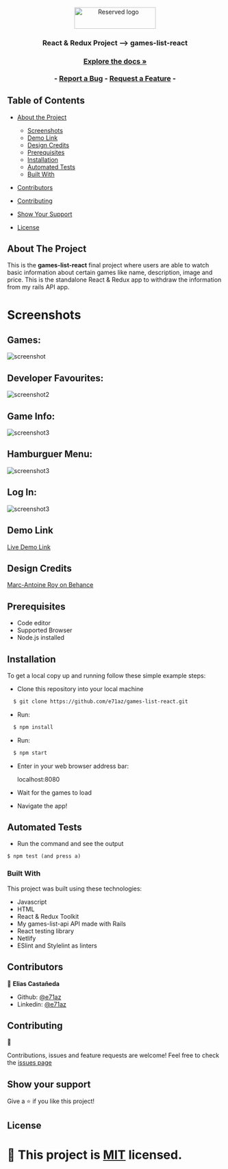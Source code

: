 <!-- PROJECT LOGO -->
<br />
<p align="center">
  <a href="https://github.com/e71az/games-list-react" style="text-decoration: none;">
    <img src="src/assets/gameslist.png" alt="Reserved logo" width="190" height="50" align="center">
  </a>

  <h3 align="center">React & Redux Project --> games-list-react<h3>
  <p align="center">
    <a href="#table-of-contents"><strong>Explore the docs »</strong></a>
    <br />
    <br />
    -
    <a href="https://github.com/e71az/games-list-react/issues">Report a Bug</a>
    -
    <a href="https://github.com/e71az/games-list-react/issues">Request a Feature</a>
    -
  </p>
</p>

<!-- TABLE OF CONTENTS -->

## Table of Contents

- [About the Project](#about-the-project)

  - [Screenshots](#screenshots)
  - [Demo Link](#demo-link)
  - [Design Credits](#design-credits)
  - [Prerequisites](#prerequisites)
  - [Installation](#installation)
  - [Automated Tests](#automated-tests)
  - [Built With](#built-with)

- [Contributors](#contributors)
- [Contributing](#contributing)
- [Show Your Support](#show-your-support)
- [License](#license)

<!-- ABOUT THE PROJECT -->

## About The Project

This is the **games-list-react** final project where users are able to watch basic information about certain games like name, description, image and price. This is the standalone React & Redux app to withdraw the information from my rails API app.

# Screenshots

## Games:

![screenshot](./src/assets/games.png)

## Developer Favourites:

![screenshot2](./src/assets/favourites.png)

## Game Info:

![screenshot3](./src/assets/game-info.png)

## Hamburguer Menu:

![screenshot3](./src/assets/hamburguer-menu.png)

## Log In:

![screenshot3](./src/assets/login.png)

## Demo Link

[Live Demo Link](https://games-list-react.netlify.app)

## Design Credits

[Marc-Antoine Roy on Behance](https://www.behance.net/gallery/11351281/NomNom)

## Prerequisites

- Code editor
- Supported Browser
- Node.js installed

## Installation

To get a local copy up and running follow these simple example steps:

- Clone this repository into your local machine

```bash
  $ git clone https://github.com/e71az/games-list-react.git
```

- Run:

```bash
  $ npm install
```

- Run:

```bash
  $ npm start
```

- Enter in your web browser address bar:

  localhost:8080

- Wait for the games to load

- Navigate the app!

## Automated Tests

- Run the command and see the output

```
$ npm test (and press a)
```

### Built With

This project was built using these technologies:

- Javascript
- HTML
- React & Redux Toolkit
- My games-list-api API made with Rails
- React testing library
- Netlify
- ESlint and Stylelint as linters

## Contributors

👤 **Elias Castañeda**

- Github: [@e71az](https://github.com/e71az)
- Linkedin: [@e71az](https://www.linkedin.com/in/eliasecasta/)

## Contributing

:handshake:

Contributions, issues and feature requests are welcome!
Feel free to check the [issues page](https://github.com/e71az/games-list-react/issues)

## Show your support

Give a :star: if you like this project!

<!-- MARKDOWN LINKS & IMAGES -->
<!-- https://www.markdownguide.org/basic-syntax/#reference-style-links -->

[contributors-shield]: https://img.shields.io/github/contributors/e71az/games-list-react.svg?style=flat-square
[contributors-url]: https://github.com/e71az/games-list-react/graphs/contributors
[forks-shield]: https://img.shields.io/github/forks/e71az/games-list-react
[forks-url]: https://github.com/e71az/games-list-react/network/members
[stars-shield]: https://img.shields.io/github/stars/e71az/games-list-react
[stars-url]: https://github.com/e71az/games-list-react/stargazers
[issues-shield]: https://img.shields.io/github/issues/e71az/games-list-react.svg?style=flat-square
[issues-url]: https://github.com/e71az/games-list-react/issues

## License

📝 This project is [MIT](https://opensource.org/licenses/MIT) licensed.
=======